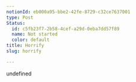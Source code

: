 ```yaml
---
notionId: eb000a95-bbe2-42fe-8729-c32ce7637001
type: Post
Status:
  id: c5fb23f7-2b58-4cef-a29d-0eba7dd57f89
  name: Not started
  color: default
title: Horrify
slug: horrify

---
```

undefined